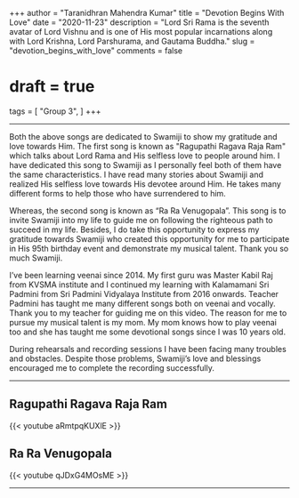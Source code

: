 +++
author = "Taranidhran Mahendra Kumar"
title = "Devotion Begins With Love"
date = "2020-11-23"
description = "Lord Sri Rama is the seventh avatar of Lord Vishnu and is one of His most popular incarnations along with Lord Krishna, Lord Parshurama, and Gautama Buddha."
slug = "devotion_begins_with_love"
comments = false
# draft = true
tags = [
    "Group 3",
]
+++

---

Both the above songs are dedicated to Swamiji to show my gratitude and love towards Him. The first song is known as "Ragupathi Ragava Raja Ram"  which talks about Lord Rama and His selfless love to people around him. I have dedicated this song to Swamiji as I personally feel both of them have the same characteristics. I have read many stories about Swamiji and realized His selfless love towards His devotee around Him. He takes many different forms to help those who have surrendered to him.

Whereas, the second song is known as “Ra Ra Venugopala”. This song is to invite Swamiji into my life to guide me on following the righteous path to succeed in my life. Besides, I do take this opportunity to express my gratitude towards Swamiji who created this opportunity for me to participate in His 95th birthday event and demonstrate my musical talent. Thank you so much Swamiji.

I’ve been learning veenai since 2014. My first guru was Master Kabil Raj from KVSMA institute and I continued my learning with Kalamamani Sri Padmini from Sri Padmini Vidyalaya Institute from 2016 onwards. Teacher Padmini has taught me many different songs both on veenai and vocally. Thank you to my teacher for guiding me on this video. The reason for me to pursue my musical talent is my mom. My mom knows how to play veenai too and she has taught me some devotional songs since I was 10 years old. 

During rehearsals and recording sessions I have been facing many troubles and obstacles. Despite those problems, Swamiji’s love and blessings encouraged me to complete the recording successfully.

---

## Ragupathi Ragava Raja Ram

{{< youtube aRmtpqKUXlE >}}

## Ra Ra Venugopala

{{< youtube qJDxG4MOsME >}}

---